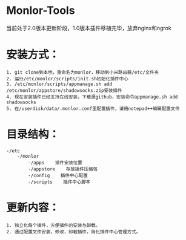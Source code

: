 # Monlor-Tools
当前处于2.0版本更新阶段，1.0版本插件移植完毕，放弃nginx和ngrok  
# 安装方式：  
	1. git clone到本地，重命名为monlor，移动到小米路由器/etc/文件夹  
	2. 运行/etc/monlor/scripts/init.sh初始化插件中心  
	3. /etc/monlor/scripts/appmanage.sh add /etc/monlor/appstore/shadowsocks.zip安装插件  
	4. 现在安装插件已经支持在线安装，下载源github，安装命令appmanage.sh add shadowsocks
	5. 在/userdisk/data/.monlor.conf里配置插件，请用notepad++编辑配置文件  
# 目录结构：  
	-/etc  
		-/monlor  
			-/apps    插件安装位置  
			-/appstore    存放插件压缩包  
			-/config    插件中心配置  
			-/scripts    插件中心脚本  
# 更新内容：  
	1. 独立化每个插件，方便插件的安装与卸载。  
	2. 通过配置文件安装，修改，卸载插件，简化插件中心管理方式。  
